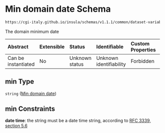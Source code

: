 # Min domain date Schema

```txt
https://cgi-italy.github.io/insula/schemas/v1.1.1/common/dataset-variable-domain.schema.json#/$defs/timeDomain/properties/min
```

The domain minimum date

| Abstract            | Extensible | Status         | Identifiable            | Custom Properties | Additional Properties | Access Restrictions | Defined In                                                                                                         |
| :------------------ | :--------- | :------------- | :---------------------- | :---------------- | :-------------------- | :------------------ | :----------------------------------------------------------------------------------------------------------------- |
| Can be instantiated | No         | Unknown status | Unknown identifiability | Forbidden         | Allowed               | none                | [dataset-variable-domain.schema.json\*](schemas/common/dataset-variable-domain.schema.json) |

## min Type

`string` ([Min domain date](dataset-variable-domain-defs-time-domain-properties-min-domain-date.md))

## min Constraints

**date time**: the string must be a date time string, according to [RFC 3339, section 5.6](https://tools.ietf.org/html/rfc3339)
